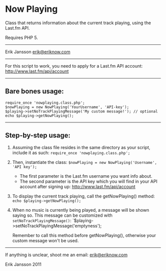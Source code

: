 # Now Playing

Class that returns information about the current track playing, using the Last.fm API. 

Requires PHP 5.

----

Erik Jansson <erik@eriknow.com>

----
 
For this script to work, you need to apply for a Last.fm API account: http://www.last.fm/api/account
 
----

## Bare bones usage:
 
    require_once 'nowplaying.class.php';
    $nowPlaying = new NowPlaying('YourUsername', 'API-key');
    $playing->setNoTrackPlayingMessage('My custom message!'); // optional
    echo $playing->getNowPlaying();
    
----
 
## Step-by-step usage:

1. Assuming the class file resides in the same directory as your
 script, include it as such: `require_once 'nowplaying.class.php';`

2. Then, instantiate the class: `$nowPlaying = new NowPlaying('Username', 'API key');`
    - The first parameter is the Last.fm username you want info about.
    - The second parameter is the API key which you will find in your API account after signing up: http://www.last.fm/api/account

3. To display the current track playing, call the getNowPlaying() method: `echo $playing->getNowPlaying();`

4. When no music is currently being played, a message will be shown 
   saying so. This message can be customized with `setNoTrackPlayingMessage()`: `$playing->setNoTrackPlayingMessage('emptyness');
   
   Remember to call this method before getNowPlaying(), otherwise your custom
   message won't be used.
   
----
 
If anything is unclear, shoot me an email: erik@eriknow.com
 
Erik Jansson
2011